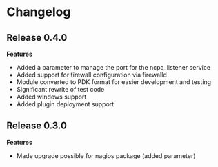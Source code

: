 # Changelog

## Release 0.4.0

**Features**
* Added a parameter to manage the port for the ncpa_listener service
* Added support for firewall configuration via firewalld
* Module converted to PDK format for easier development and testing
* Significant rewrite of test code
* Added windows support
* Added plugin deployment support

## Release 0.3.0

**Features**
* Made upgrade possible for nagios package (added parameter)
